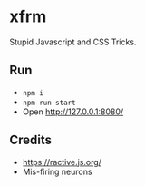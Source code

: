 # xfrm

Stupid Javascript and CSS Tricks.

## Run
- `npm i`
- `npm run start`
- Open http://127.0.0.1:8080/

## Credits
- https://ractive.js.org/
- Mis-firing neurons

